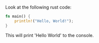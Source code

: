 Look at the following rust code:
<!--{ "file.rs" | code: rust }-->
```rust
fn main() {
    println!("Hello, World!");
}
```
<!--{ end }-->
This will print 'Hello World' to the console.